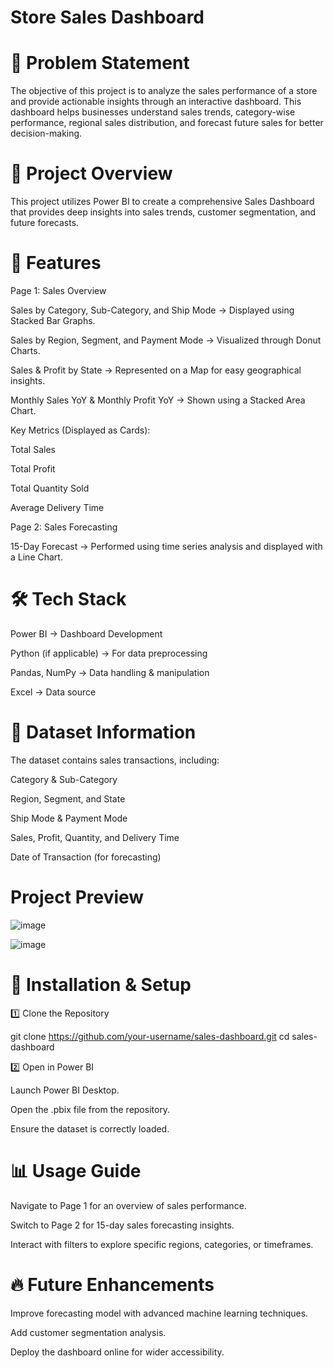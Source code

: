 # Store Sales Dashboard

# 📌 Problem Statement

The objective of this project is to analyze the sales performance of a store and provide actionable insights through an interactive dashboard. This dashboard helps businesses understand sales trends, category-wise performance, regional sales distribution, and forecast future sales for better decision-making.

# 📌 Project Overview

This project utilizes Power BI to create a comprehensive Sales Dashboard that provides deep insights into sales trends, customer segmentation, and future forecasts.

# 🎯 Features

Page 1: Sales Overview

Sales by Category, Sub-Category, and Ship Mode → Displayed using Stacked Bar Graphs.

Sales by Region, Segment, and Payment Mode → Visualized through Donut Charts.

Sales & Profit by State → Represented on a Map for easy geographical insights.

Monthly Sales YoY & Monthly Profit YoY → Shown using a Stacked Area Chart.

Key Metrics (Displayed as Cards):

Total Sales

Total Profit

Total Quantity Sold

Average Delivery Time

Page 2: Sales Forecasting

15-Day Forecast → Performed using time series analysis and displayed with a Line Chart.

# 🛠️ Tech Stack

Power BI → Dashboard Development

Python (if applicable) → For data preprocessing

Pandas, NumPy → Data handling & manipulation

Excel → Data source

# 📂 Dataset Information

The dataset contains sales transactions, including:

Category & Sub-Category

Region, Segment, and State

Ship Mode & Payment Mode

Sales, Profit, Quantity, and Delivery Time

Date of Transaction (for forecasting)

# Project Preview

![image](https://github.com/user-attachments/assets/94650c45-1de0-4cb2-99c5-e8d7adfa0bd5)


![image](https://github.com/user-attachments/assets/3208fe9b-3ef6-452e-a51a-960a0ec07ebb)



# 🚀 Installation & Setup

1️⃣ Clone the Repository

git clone https://github.com/your-username/sales-dashboard.git
cd sales-dashboard

2️⃣ Open in Power BI

Launch Power BI Desktop.

Open the .pbix file from the repository.

Ensure the dataset is correctly loaded.

# 📊 Usage Guide

Navigate to Page 1 for an overview of sales performance.

Switch to Page 2 for 15-day sales forecasting insights.

Interact with filters to explore specific regions, categories, or timeframes.

# 🔥 Future Enhancements

Improve forecasting model with advanced machine learning techniques.

Add customer segmentation analysis.

Deploy the dashboard online for wider accessibility.
